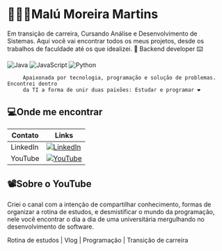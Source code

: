 # 👩🏽‍💻Malú Moreira Martins

Em transição de carreira, Cursando Análise e Desenvolvimento de Sistemas.
Aqui você vai encontrar todos os meus projetos, desde os trabalhos de faculdade até os que idealizei. 💾 Backend developer ⌨️

![Java](https://img.shields.io/badge/Java-000?style=for-the-badge&logo=java)
![JavaScript](https://img.shields.io/badge/JavaScript-000?style=for-the-badge&logo=javascript)
![Python](https://img.shields.io/badge/Python-000?style=for-the-badge&logo=python)
```
     Apaixonada por tecnologia, programação e solução de problemas. Encontrei dentro 
     da TI a forma de unir duas paixões: Estudar e programar ❤️
```

## 💻Onde me encontrar 

| Contato | Links |
|-------|---------|
|LinkedIn | [![LinkedIn](https://img.shields.io/badge/LinkedIn-000?style=for-the-badge&logo=linkedin&logoColor=0E76A8)](https://www.linkedin.com/in/malumoreiramartins/)
| YouTube | [![YouTube](https://img.shields.io/badge/YouTube-000?style=for-the-badge&logo=youtube&logoColor=ff0000)](https://www.youtube.com/@DevMalu)

## 📽️Sobre o YouTube

Criei o canal com a intenção de compartilhar conhecimento, formas de organizar a rotina de estudos,
e desmistificar o mundo da programação, nele você encontrar o dia a dia de uma universitária mergulhando
no desenvolvimento de software.

Rotina de estudos | Vlog | Programação | Transição de carreira 
 
